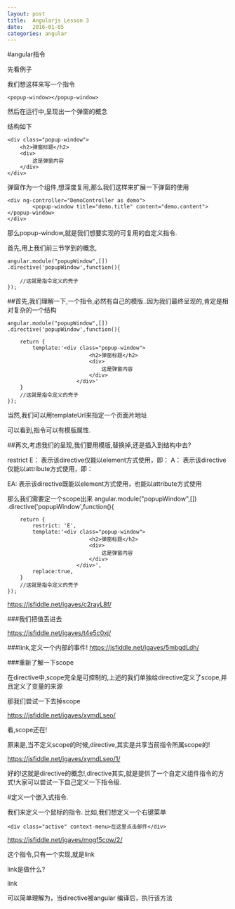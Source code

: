 ```yaml
---
layout: post
title:  Angularjs Lesson 3
date:   2016-01-05
categories: angular
---
```

#angular指令

先看例子

我们想这样来写一个指令

    <popup-window></popup-window>

然后在运行中,呈现出一个弹窗的概念

结构如下

    <div class="popup-window">
        <h2>弹窗标题</h2>
        <div>
            这是弹窗内容
        </div>
    </div>
    

弹窗作为一个组件,想深度复用,那么我们这样来扩展一下弹窗的使用

    <div ng-controller="DemoController as demo">
            <popup-window title="demo.title" content="demo.content"></popup-window>
    </div>
    
    
那么popup-window,就是我们想要实现的可复用的自定义指令.

首先,用上我们前三节学到的概念,

    angular.module("popupWindow",[])
    .directive('popupWindow',function(){
        
        //这就是指令定义的壳子
    });


##首先,我们理解一下,一个指令,必然有自己的模版..因为我们最终呈现的,肯定是相对复杂的一个结构

    angular.module("popupWindow",[])
    .directive('popupWindow',function(){
        
        return {
            template:'<div class="popup-window">
                              <h2>弹窗标题</h2>
                              <div>
                                  这是弹窗内容
                              </div>
                          </div>'
        }
        //这就是指令定义的壳子
    });

当然,我们可以用templateUrl来指定一个页面片地址

可以看到,指令可以有模版属性.

##再次,考虑我们的呈现,我们要用模版,替换掉,还是插入到结构中去?

restrict
E： 表示该directive仅能以element方式使用，即：<my-dialog></my-dialog>
A： 表示该directive仅能以attribute方式使用，即：<div my-dialog></div>
EA: 表示该directive既能以element方式使用，也能以attribute方式使用


那么我们需要定一个scope出来
    angular.module("popupWindow",[])
    .directive('popupWindow',function(){
        
        return {
            restrict: 'E',
            template:'<div class="popup-window">
                              <h2>弹窗标题</h2>
                              <div>
                                  这是弹窗内容
                              </div>
                          </div>',
            replace:true,
        }
        //这就是指令定义的壳子
    });

https://jsfiddle.net/igaves/c2rayL8f/


###我们把值丢进去

https://jsfiddle.net/igaves/t4e5c0xj/

###link,定义一个内部的事件!
https://jsfiddle.net/igaves/5mbgdLdh/

###重新了解一下scope

在directive中,scope完全是可控制的,上述的我们单独给directive定义了scope,并且定义了变量的来源

那我们尝试一下去掉scope

https://jsfiddle.net/igaves/xymdLseo/

看,scope还在!

原来是,当不定义scope的时候,directive,其实是共享当前指令所属scope的!

https://jsfiddle.net/igaves/xymdLseo/1/


好的!这就是directive的概念!,directive其实,就是提供了一个自定义组件指令的方式!大家可以尝试一下自己定义一下指令级.


#定义一个嵌入式指令.

我们来定义一个鼠标的指令.
比如,我们想定义一个右键菜单

    <div class="active" context-menu>在这里点击邮件</div>
    
    
https://jsfiddle.net/igaves/mogf5cow/2/

这个指令,只有一个实现,就是link

link是做什么?



link

可以简单理解为，当directive被angular 编译后，执行该方法


    
